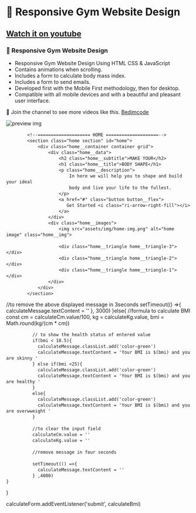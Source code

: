 #  💪 Responsive Gym Website Design
## [Watch it on youtube](https://youtu.be/ddaY0rHqMxM)
### 💪 Responsive Gym Website Design

- Responsive Gym Website Design Using HTML CSS & JavaScript
- Contains animations when scrolling.
- Includes a form to calculate body mass index.
- Includes a form to send emails.
- Developed first with the Mobile First methodology, then for desktop.
- Compatible with all mobile devices and with a beautiful and pleasant user interface.

💙 Join the channel to see more videos like this. [Bedimcode](https://www.youtube.com/c/Bedimcode)

![preview img](/preview.png)


            <!--==================== HOME ====================-->
            <section class="home section" id="home">
                <div class="home__container container grid">
                    <div class="home__data">
                        <h2 class="home__subtitle">MAKE YOUR</h2>
                        <h1 class="home__title">BODY SHAPE</h1>
                        <p class="home__description">
                            In here we will help you to shape and build your ideal 
                            body and live your life to the fullest.
                        </p>
                        <a href="#" class="button button__flex">
                           Get Started <i class="ri-arrow-right-fill"></i>
                        </a>
                    </div>
                    <div class="home__images">
                        <img src="assets/img/home-img.png" alt="home image" class="home__img">

                        <div class="home__triangle home__triangle-3"></div>
                        <div class="home__triangle home__triangle-2"></div>
                        <div class="home__triangle home__triangle-1"></div>
                    </div>
                </div>
            </section>





//to remove the above displayed message in 3seconds
        setTimeout(() =>{
            calculateMessage.textContent = ''
        }, 3000)
    }else{
        //formula to calculate BMI
        const cm = calculateCm.value/100,
              kg = calculateKg.value,
              bmi = Math.round(kg/(cm * cm))


              // to show the health status of entered value
              if(bmi < 18.5){
                calculateMessage.classList.add('color-green')
                calculateMessage.textContent = 'Your BMI is $(bmi) and you are skinny '
              } else if(bmi <25){
                calculateMessage.classList.add('color-green')
                calculateMessage.textContent = 'Your BMI is $(bmi) and you are healthy '
              }
              else{
                calculateMessage.classList.add('color-green')
                calculateMessage.textContent = 'Your BMI is $(bmi) and you are overwweight '
              }

              //to clear the input field
              calculateCm.value = ''
              calculateKg.value = ''

              //remove message in four seconds

              setTimeout(() =>{
                calculateMessage.textContent = ''
              } ,4000)
    }
}


calculateForm.addEventListener('submit', calculateBmi)